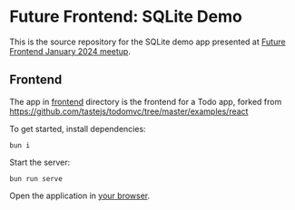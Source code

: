 # Future Frontend: SQLite Demo

This is the source repository for the SQLite demo app presented at [Future Frontend January 2024 meetup](https://meetabit.com/events/future-frontend-january-2024/).

## Frontend

The app in [frontend](./frontend) directory is the frontend for a Todo app, forked from https://github.com/tastejs/todomvc/tree/master/examples/react

To get started, install dependencies:

```console
bun i
```

Start the server:

```console
bun run serve
```

Open the application in [your browser](http://127.0.0.1:7002).
